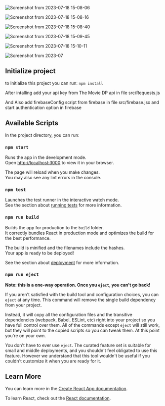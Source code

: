 ![Screenshot from 2023-07-18 15-08-06](https://github.com/arg-adarsh/netflix-clone/assets/86367494/f04ca18d-8a43-41a5-b92a-3601019b5c70)

![Screenshot from 2023-07-18 15-08-16](https://github.com/arg-adarsh/netflix-clone/assets/86367494/0427dcc9-4117-4862-9c5e-4ab39a69c943)

![Screenshot from 2023-07-18 15-08-40](https://github.com/arg-adarsh/netflix-clone/assets/86367494/0a57b4d3-6d18-4f9b-8b63-6394c78e2242)

![Screenshot from 2023-07-18 15-09-45](https://github.com/arg-adarsh/netflix-clone/assets/86367494/551ff147-97ce-4941-a8a6-a166b5caa78d)

![Screenshot from 2023-07-18 15-10-11](https://github.com/arg-adarsh/netflix-clone/assets/86367494/8d86a35f-2bad-47d2-9d88-811652ebc553)

![Screenshot from 2023-07](https://github.com/arg-adarsh/netflix-clone/assets/86367494/6e14f414-bf4c-42a6-be59-edd36422e302)


## Initialize project

to Initialize this project you can run: `npm install`

After intalling add your api key from The Movie DP api in file src/Requests.js

And Also add firebaseConfig script from firebase in file src/firebase.jsx and start authentication option in firebase

## Available Scripts

In the project directory, you can run:

### `npm start`

Runs the app in the development mode.\
Open [http://localhost:3000](http://localhost:3000) to view it in your browser.

The page will reload when you make changes.\
You may also see any lint errors in the console.

### `npm test`

Launches the test runner in the interactive watch mode.\
See the section about [running tests](https://facebook.github.io/create-react-app/docs/running-tests) for more information.

### `npm run build`

Builds the app for production to the `build` folder.\
It correctly bundles React in production mode and optimizes the build for the best performance.

The build is minified and the filenames include the hashes.\
Your app is ready to be deployed!

See the section about [deployment](https://facebook.github.io/create-react-app/docs/deployment) for more information.

### `npm run eject`

**Note: this is a one-way operation. Once you `eject`, you can't go back!**

If you aren't satisfied with the build tool and configuration choices, you can `eject` at any time. This command will remove the single build dependency from your project.

Instead, it will copy all the configuration files and the transitive dependencies (webpack, Babel, ESLint, etc) right into your project so you have full control over them. All of the commands except `eject` will still work, but they will point to the copied scripts so you can tweak them. At this point you're on your own.

You don't have to ever use `eject`. The curated feature set is suitable for small and middle deployments, and you shouldn't feel obligated to use this feature. However we understand that this tool wouldn't be useful if you couldn't customize it when you are ready for it.

## Learn More

You can learn more in the [Create React App documentation](https://facebook.github.io/create-react-app/docs/getting-started).

To learn React, check out the [React documentation](https://reactjs.org/).
